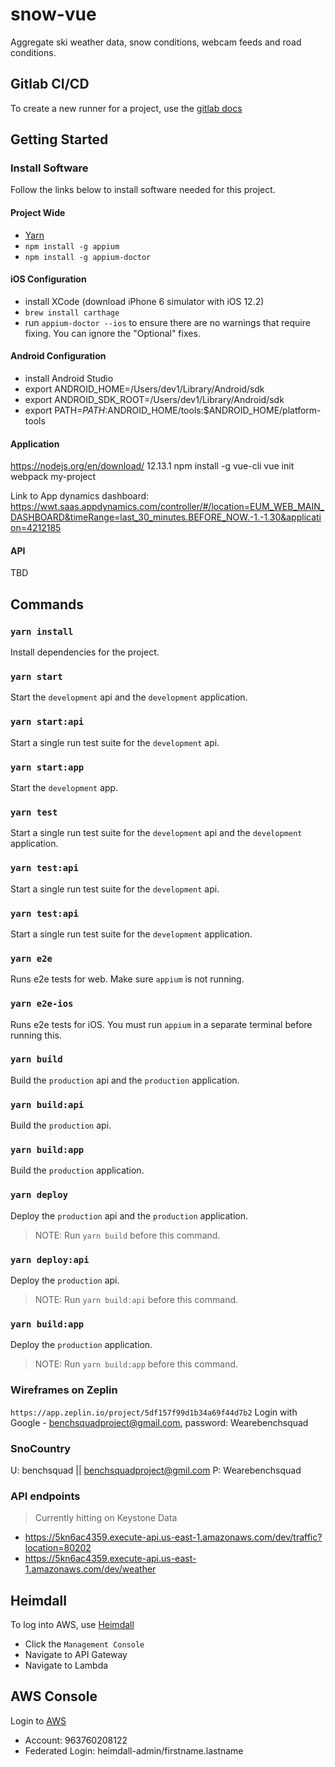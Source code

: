 # snow-vue

Aggregate ski weather data, snow conditions, webcam feeds and road conditions.

## Gitlab CI/CD

To create a new runner for a project, use the [gitlab docs](https://docs.gitlab.com/runner/register/index.html)

## Getting Started

### Install Software

Follow the links below to install software needed for this project.

#### Project Wide

- [Yarn](https://yarnpkg.com/en/docs/install)
- `npm install -g appium`
- `npm install -g appium-doctor`

#### iOS Configuration

- install XCode (download iPhone 6 simulator with iOS 12.2)
- `brew install carthage`
- run `appium-doctor --ios` to ensure there are no warnings that require fixing. You can ignore the "Optional" fixes.

#### Android Configuration

- install Android Studio
- export ANDROID_HOME=/Users/dev1/Library/Android/sdk
- export ANDROID_SDK_ROOT=/Users/dev1/Library/Android/sdk
- export PATH=$PATH:$ANDROID_HOME/tools:\$ANDROID_HOME/platform-tools

#### Application

https://nodejs.org/en/download/ 12.13.1
npm install -g vue-cli
vue init webpack my-project

Link to App dynamics dashboard:
https://wwt.saas.appdynamics.com/controller/#/location=EUM_WEB_MAIN_DASHBOARD&timeRange=last_30_minutes.BEFORE_NOW.-1.-1.30&application=4212185

#### API

TBD

## Commands

### `yarn install`

Install dependencies for the project.

### `yarn start`

Start the `development` api and the `development` application.

### `yarn start:api`

Start a single run test suite for the `development` api.

### `yarn start:app`

Start the `development` app.

### `yarn test`

Start a single run test suite for the `development` api and the `development` application.

### `yarn test:api`

Start a single run test suite for the `development` api.

### `yarn test:api`

Start a single run test suite for the `development` application.

### `yarn e2e`

Runs e2e tests for web. Make sure `appium` is not running.

### `yarn e2e-ios`

Runs e2e tests for iOS. You must run `appium` in a separate terminal before running this.

### `yarn build`

Build the `production` api and the `production` application.

### `yarn build:api`

Build the `production` api.

### `yarn build:app`

Build the `production` application.

### `yarn deploy`

Deploy the `production` api and the `production` application.

> NOTE: Run `yarn build` before this command.

### `yarn deploy:api`

Deploy the `production` api.

> NOTE: Run `yarn build:api` before this command.

### `yarn build:app`

Deploy the `production` application.

> NOTE: Run `yarn build:app` before this command.

### Wireframes on Zeplin

`https://app.zeplin.io/project/5df157f99d1b34a69f44d7b2`
Login with Google - benchsquadproject@gmail.com, password: Wearebenchsquad

### SnoCountry

U: benchsquad || benchsquadproject@gmil.com
P: Wearebenchsquad

### API endpoints

> Currently hitting on Keystone Data

- https://5kn6ac4359.execute-api.us-east-1.amazonaws.com/dev/traffic?location=80202
- https://5kn6ac4359.execute-api.us-east-1.amazonaws.com/dev/weather

## Heimdall

To log into AWS, use [Heimdall](https://heimdall.asynchrony.com/Project/View?ProjectId=proj-1678)

- Click the `Management Console`
- Navigate to API Gateway
- Navigate to Lambda

## AWS Console

Login to [AWS](https://console.aws.amazon.com/console/home?region=us-east-1)

- Account: 963760208122
- Federated Login: heimdall-admin/firstname.lastname
